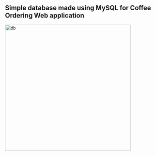 ## Simple database made using MySQL for Coffee Ordering Web application

<img width="415" alt="db" src="https://github.com/MwenyaG/BookStoreAppDb/assets/163680035/e6acffe1-f650-4bd4-9dda-c6bc66233c57">

